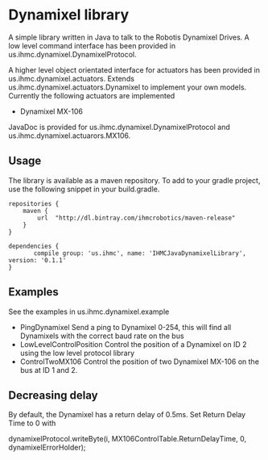 # Dynamixel library

A simple library written in Java to talk to the Robotis Dynamixel Drives. A low level command interface has been provided in us.ihmc.dynamixel.DynamixelProtocol.

A higher level object orientated interface for actuators has been provided in us.ihmc.dynamixel.actuators. Extends us.ihmc.dynamixel.actuators.Dynamixel to implement your own models. Currently the following actuators are implemented

- Dynamixel MX-106

JavaDoc is provided for us.ihmc.dynamixel.DynamixelProtocol and us.ihmc.dynamixel.actuarors.MX106.

## Usage
The library is available as a maven repository. To add to your gradle project, use the following snippet in your build.gradle.
```
repositories {
    maven {
        url  "http://dl.bintray.com/ihmcrobotics/maven-release"
    }
}
	
dependencies {
	   compile group: 'us.ihmc', name: 'IHMCJavaDynamixelLibrary', version: '0.1.1'
}
```

## Examples
See the examples in us.ihmc.dynamixel.example

- PingDynamixel	Send a ping to Dynamixel 0-254, this will find all Dynamixels with the correct baud rate on the bus
- LowLevelControlPosition	Control the position of a Dynamixel on ID 2 using the low level protocol library
- ControlTwoMX106	Control the position of two Dynamixel MX-106 on the bus at ID 1 and 2. 	 

## Decreasing delay
By default, the Dynamixel has a return delay of 0.5ms. Set Return Delay Time to 0 with

dynamixelProtocol.writeByte(i, MX106ControlTable.ReturnDelayTime, 0, dynamixelErrorHolder);
